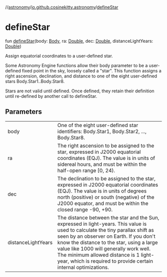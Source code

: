 //[astronomy](../../index.md)/[io.github.cosinekitty.astronomy](index.md)/[defineStar](define-star.md)

# defineStar

fun [defineStar](define-star.md)(body: [Body](-body/index.md), ra: [Double](https://kotlinlang.org/api/latest/jvm/stdlib/kotlin/-double/index.html), dec: [Double](https://kotlinlang.org/api/latest/jvm/stdlib/kotlin/-double/index.html), distanceLightYears: [Double](https://kotlinlang.org/api/latest/jvm/stdlib/kotlin/-double/index.html))

Assign equatorial coordinates to a user-defined star.

Some Astronomy Engine functions allow their body parameter to be a user-defined fixed point in the sky, loosely called a "star". This function assigns a right ascension, declination, and distance to one of the eight user-defined stars Body.Star1..Body.Star8.

Stars are not valid until defined. Once defined, they retain their definition until re-defined by another call to defineStar.

## Parameters

| | |
|---|---|
| body | One of the eight user-defined star identifiers: Body.Star1, Body.Star2, ..., Body.Star8. |
| ra | The right ascension to be assigned to the star, expressed in J2000 equatorial coordinates (EQJ). The value is in units of sidereal hours, and must be within the half-open range [0, 24). |
| dec | The declination to be assigned to the star, expressed in J2000 equatorial coordinates (EQJ). The value is in units of degrees north (positive) or south (negative) of the J2000 equator, and must be within the closed range -90, +90. |
| distanceLightYears | The distance between the star and the Sun, expressed in light-years. This value is used to calculate the tiny parallax shift as seen by an observer on Earth. If you don't know the distance to the star, using a large value like 1000 will generally work well. The minimum allowed distance is 1 light-year, which is required to provide certain internal optimizations. |
